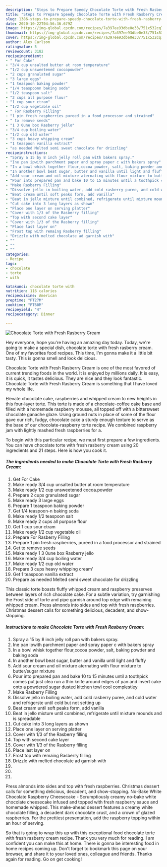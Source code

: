 ```yaml
---
description: "Steps to Prepare Speedy Chocolate Torte with Fresh Rasberry Cream"
title: "Steps to Prepare Speedy Chocolate Torte with Fresh Rasberry Cream"
slug: 1386-steps-to-prepare-speedy-chocolate-torte-with-fresh-rasberry-cream
date: 2020-10-22T04:56:36.679Z
image: https://img-global.cpcdn.com/recipes/7a397ee93dbe0e33/751x532cq70/chocolate-torte-with-fresh-rasberry-cream-recipe-main-photo.jpg
thumbnail: https://img-global.cpcdn.com/recipes/7a397ee93dbe0e33/751x532cq70/chocolate-torte-with-fresh-rasberry-cream-recipe-main-photo.jpg
cover: https://img-global.cpcdn.com/recipes/7a397ee93dbe0e33/751x532cq70/chocolate-torte-with-fresh-rasberry-cream-recipe-main-photo.jpg
author: Alex Carlson
ratingvalue: 5
reviewcount: 3182
recipeingredient:
- " For Cake"
- "3/4 cup unsalted butter at room temperature"
- "1/2 cup unsweetened cocoapowder"
- "2 cups granulated sugar"
- "3 large eggs"
- "1 teaspoon baking powder"
- "1/4 teaspoonn baking soda"
- "1/2 teaspoon salt"
- "2 cups all purpose flour"
- "1 cup sour ctram"
- "1/2 cup vegetable oil"
- " For Rasberry Filling"
- "1 pin fresh raspberries pureed in a food processor and strained"
- " to remove seeds"
- "1 3 0une box Rasberry jello"
- "3/4 cup boiling water"
- "1/2 cup old water"
- "3 cups heavy whipping cream"
- "1 teaspoon vanilla extract"
- "as needed Melted semi sweet chocolate for drizzling"
recipeinstructions:
- "Spray a 15 by 8 inch jelly roll pan with bakers spray."
- "Ine pan ipwith parchment paper and spray paper c with bakers spray"
- "In a bowl whisk together flour,cocoa powder, salt, baking powder and baking soda"
- "In another bowl beat sugar, butter and vanilla until light and fluffy"
- "Add sour cream and oil mixture aternating with flour mixture to butter/sugar mixture"
- "Pour into prepared pan and bake 10 to 15 minutes until a toothpick comes put just clea run a thin knife around edges of pan and invert cake onto a powdered sugar dusted kitchen towl cool complestley"
- "Make Rasberry Filling"
- "Dissolve jello in boiling water, add cold rasberry puree, and cold water and refrigerste until cold but not setting up"
- "Beat cream until soft peaks form, add vanilla"
- "Beat in jello mixture until combined, refrigerate until mixture mounds and is spreadable"
- "Cut cake into 3 long layers as shown"
- "Place one layer on serving platter"
- "Cover with 1/3 of the Rasberry filling"
- "Top with second cake layer"
- "Cover with 1/3 of the Rasberry filling"
- "Place last layer on"
- "Frost top with remaing Rasberry filling"
- "Drizzle with melted chocolate ad garnish with"
- ""
- ""
- ""
categories:
- Recipe
tags:
- chocolate
- torte
- with

katakunci: chocolate torte with 
nutrition: 116 calories
recipecuisine: American
preptime: "PT27M"
cooktime: "PT60M"
recipeyield: "4"
recipecategory: Dinner

---
```



![Chocolate Torte with Fresh Rasberry Cream](https://img-global.cpcdn.com/recipes/7a397ee93dbe0e33/751x532cq70/chocolate-torte-with-fresh-rasberry-cream-recipe-main-photo.jpg)

Hey everyone, hope you're having an amazing day today. Today, we're going to make a special dish, chocolate torte with fresh rasberry cream. One of my favorites food recipes. This time, I'm gonna make it a little bit tasty. This is gonna smell and look delicious.

Chocolate Torte with Fresh Rasberry Cream is one of the most favored of current trending foods in the world. It is enjoyed by millions daily. It is easy, it is quick, it tastes delicious. They are nice and they look fantastic. Chocolate Torte with Fresh Rasberry Cream is something that I have loved my whole life.

Elevate chocolate cake, raspberries and whipped cream to new heights in this four-layer torte. This torte is made of a chocolate-coffee cake base and filled with a homemade raspberry mousse, all topped off with a bittersweet chocolate ganache glaze. Using ground nuts in place of some of the flour gave our rich, fudgy, chocolate cake a sturdy enough texture to serve as the base of our chocolate-raspberry torte recipe. We combined raspberry jam with lightly mashed fresh raspberries for a.


To begin with this particular recipe, we must first prepare a few ingredients. You can have chocolate torte with fresh rasberry cream using 20 ingredients and 21 steps. Here is how you cook it.

<!--inarticleads1-->

##### The ingredients needed to make Chocolate Torte with Fresh Rasberry Cream:

1. Get  For Cake
1. Make ready 3/4 cup unsalted butter at room temperature
1. Make ready 1/2 cup unsweetened cocoa.powder
1. Prepare 2 cups granulated sugar
1. Make ready 3 large eggs
1. Prepare 1 teaspoon baking powder
1. Get 1/4 teaspoon-n baking soda
1. Make ready 1/2 teaspoon salt
1. Make ready 2 cups all purpose flour
1. Get 1 cup sour ctram
1. Make ready 1/2 cup vegetable oil
1. Prepare  For Rasberry Filling
1. Prepare 1 pin fresh raspberries, pureed in a food processor and strained
1. Get  to remove seeds
1. Make ready 1 3 0une box Rasberry jello
1. Make ready 3/4 cup boiling water
1. Make ready 1/2 cup old water
1. Prepare 3 cups heavy whipping cream&#39;
1. Get 1 teaspoon vanilla extract
1. Prepare as needed Melted semi sweet chocolate for drizzling


This classic torte boasts fluffy whipped cream and raspberry preserves between layers of rich chocolate cake. For a subtle variation, try garnishing the Frost side of torte and pipe garnish around top edge with remaining whipped cream. Press almonds into sides and top with fresh raspberries. Christmas dessert calls for something delicious, decadent, and show-stopping. 

<!--inarticleads2-->

##### Instructions to make Chocolate Torte with Fresh Rasberry Cream:

1. Spray a 15 by 8 inch jelly roll pan with bakers spray.
1. Ine pan ipwith parchment paper and spray paper c with bakers spray
1. In a bowl whisk together flour,cocoa powder, salt, baking powder and baking soda
1. In another bowl beat sugar, butter and vanilla until light and fluffy
1. Add sour cream and oil mixture aternating with flour mixture to butter/sugar mixture
1. Pour into prepared pan and bake 10 to 15 minutes until a toothpick comes put just clea run a thin knife around edges of pan and invert cake onto a powdered sugar dusted kitchen towl cool complestley
1. Make Rasberry Filling
1. Dissolve jello in boiling water, add cold rasberry puree, and cold water and refrigerste until cold but not setting up
1. Beat cream until soft peaks form, add vanilla
1. Beat in jello mixture until combined, refrigerate until mixture mounds and is spreadable
1. Cut cake into 3 long layers as shown
1. Place one layer on serving platter
1. Cover with 1/3 of the Rasberry filling
1. Top with second cake layer
1. Cover with 1/3 of the Rasberry filling
1. Place last layer on
1. Frost top with remaing Rasberry filling
1. Drizzle with melted chocolate ad garnish with
1. 
1. 
1. 


Press almonds into sides and top with fresh raspberries. Christmas dessert calls for something delicious, decadent, and show-stopping. No-Bake White Chocolate Raspberry Cheesecake - Scrumptiously creamy no-bake white chocolate cheesecake infused and topped with fresh raspberry sauce and homemade whipped. This make-ahead dessert features a creamy white chocolate filling, a decadent dark chocolate crust, and a crown of glazed raspberries. For the prettiest presentation, add the raspberry topping within an hour of serving. 

So that is going to wrap this up with this exceptional food chocolate torte with fresh rasberry cream recipe. Thank you very much for reading. I am confident you can make this at home. There is gonna be interesting food in home recipes coming up. Don't forget to bookmark this page on your browser, and share it to your loved ones, colleague and friends. Thanks again for reading. Go on get cooking!
